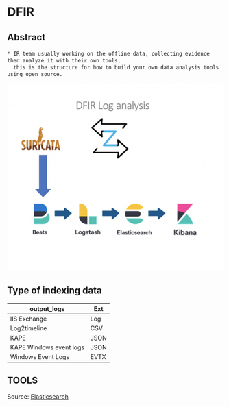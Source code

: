 
DFIR 
===========

Abstract
--------
    * IR team usually working on the offline data, collecting evidence then analyze it with their own tools,
      this is the structure for how to build your own data analysis tools using open source.

![alt text](https://github.com/Maboalenen/DFIR/blob/main/DFIR.jpg?raw=true)

Type of indexing data 
--------------
|output_logs|Ext|
|--|--|
|IIS Exchange  |Log|
|Log2timeline |CSV|
|KAPE|JSON|
|KAPE Windows event logs |JSON|
| Windows Event Logs|EVTX|

TOOLS
--------
 Source: <a href='https://artifacts.elastic.co/downloads/elasticsearch/elasticsearch-7.10.0-amd64.deb' target='_blank'>Elasticsearch</a> 
 
  

